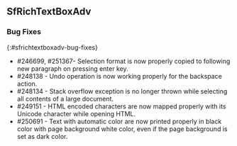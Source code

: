 ## SfRichTextBoxAdv

### Bug Fixes
{:#sfrichtextboxadv-bug-fixes}

* \#246699, \#251367- Selection format is now properly copied to following new paragraph on pressing enter key.
* \#248138 - Undo operation is now working properly for the backspace action.
* \#248134 - Stack overflow exception is no longer thrown while selecting all contents of a large document.
* \#249151 - HTML encoded characters are now mapped properly with its Unicode character while opening HTML.
* \#250691 - Text with automatic color are now printed properly in black color with page background white color, even if the page background is set as dark color.
